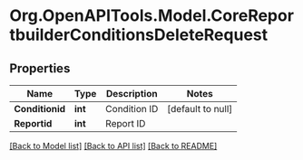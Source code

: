 # Org.OpenAPITools.Model.CoreReportbuilderConditionsDeleteRequest

## Properties

Name | Type | Description | Notes
------------ | ------------- | ------------- | -------------
**Conditionid** | **int** | Condition ID | [default to null]
**Reportid** | **int** | Report ID | 

[[Back to Model list]](../README.md#documentation-for-models) [[Back to API list]](../README.md#documentation-for-api-endpoints) [[Back to README]](../README.md)

